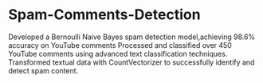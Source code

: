 # Spam-Comments-Detection
Developed a Bernoulli Naive Bayes spam detection model,achieving 98.6% accuracy on YouTube comments
Processed and classified over 450 YouTube comments using advanced text classification techniques.
Transformed textual data with CountVectorizer to successfully identify and detect spam content.
